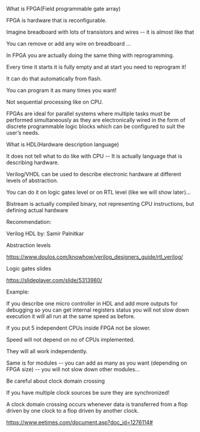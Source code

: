 What is FPGA(Field programmable gate array)

FPGA is hardware that is reconfigurable.

Imagine breadboard with lots of transistors and wires -- it is almost like that

You can remove or add any wire on breadboard ...

In FPGA you are actually doing the same thing with reprogramming.

Every time it starts it is fully empty and at start you need to reprogram it!

It can do that automatically from flash.

You can program it as many times you want!

Not sequential processing like on CPU.

FPGAs are ideal for parallel systems where multiple tasks must be performed simultaneously as they are electronically wired in the form of discrete programmable logic blocks which can be configured to suit the user’s needs.

What is HDL(Hardware description language)

It does not tell what to do like with CPU -- It is actually language that is describing hardware.

Verilog/VHDL can be used to describe electronic hardware at different levels of abstraction.

You can do it on logic gates level or on RTL level (like we will show later)...

Bistream is actually compiled binary, not representing CPU instructions, but defining actual hardware

Recommendation:

Verilog HDL by: Samir Palnitkar

Abstraction levels

https://www.doulos.com/knowhow/verilog_designers_guide/rtl_verilog/

Logic gates slides

https://slideplayer.com/slide/5313980/

Example: 

If you describe one micro controller in HDL and add more outputs for debugging so you can get internal registers status you will not slow down execution it will all run at the same speed as before.

If you put 5 independent CPUs inside FPGA not be slower. 

Speed will not depend on no of CPUs implemented.

They will all work independently.

Same is for modules -- you can add as many as you want (depending on FPGA size) -- you will not slow down other modules...

Be careful about clock domain crossing

If you have multiple clock sources be sure they are synchronized!

A clock domain crossing occurs whenever data is transferred from a flop driven by one clock to a flop driven by another clock. 

https://www.eetimes.com/document.asp?doc_id=1276114#
